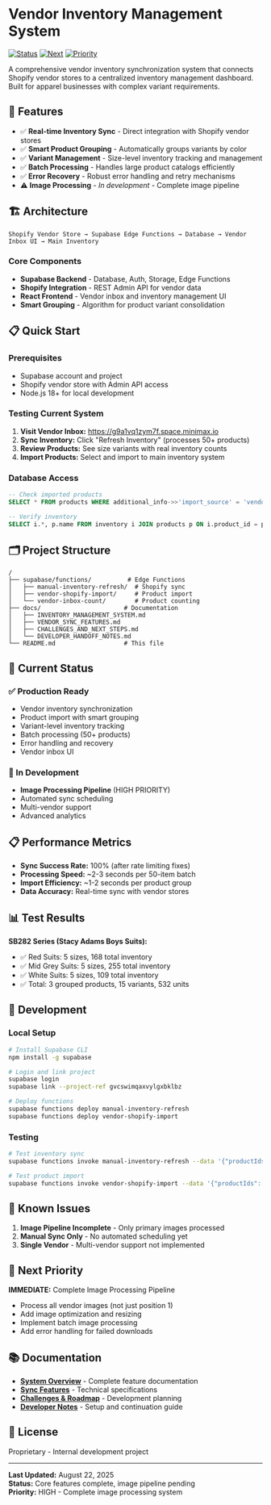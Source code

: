 # Vendor Inventory Management System

[![Status](https://img.shields.io/badge/Status-Core_Complete-green)]()
[![Next](https://img.shields.io/badge/Next-Image_Pipeline-orange)]()
[![Priority](https://img.shields.io/badge/Priority-HIGH-red)]()

A comprehensive vendor inventory synchronization system that connects Shopify vendor stores to a centralized inventory management dashboard. Built for apparel businesses with complex variant requirements.

## 🚀 Features

- ✅ **Real-time Inventory Sync** - Direct integration with Shopify vendor stores
- ✅ **Smart Product Grouping** - Automatically groups variants by color
- ✅ **Variant Management** - Size-level inventory tracking and management
- ✅ **Batch Processing** - Handles large product catalogs efficiently
- ✅ **Error Recovery** - Robust error handling and retry mechanisms
- ⚠️ **Image Processing** - *In development* - Complete image pipeline

## 🏗️ Architecture

```
Shopify Vendor Store → Supabase Edge Functions → Database → Vendor Inbox UI → Main Inventory
```

### Core Components
- **Supabase Backend** - Database, Auth, Storage, Edge Functions
- **Shopify Integration** - REST Admin API for vendor data
- **React Frontend** - Vendor inbox and inventory management UI
- **Smart Grouping** - Algorithm for product variant consolidation

## 📋 Quick Start

### Prerequisites
- Supabase account and project
- Shopify vendor store with Admin API access
- Node.js 18+ for local development

### Testing Current System
1. **Visit Vendor Inbox:** https://g9a1vq1zym7f.space.minimax.io
2. **Sync Inventory:** Click "Refresh Inventory" (processes 50+ products)
3. **Review Products:** See size variants with real inventory counts
4. **Import Products:** Select and import to main inventory system

### Database Access
```sql
-- Check imported products
SELECT * FROM products WHERE additional_info->>'import_source' = 'vendor_shopify_grouped';

-- Verify inventory
SELECT i.*, p.name FROM inventory i JOIN products p ON i.product_id = p.id;
```

## 🗂️ Project Structure

```
/
├── supabase/functions/          # Edge Functions
│   ├── manual-inventory-refresh/  # Shopify sync
│   ├── vendor-shopify-import/     # Product import
│   └── vendor-inbox-count/        # Product counting
├── docs/                       # Documentation
│   ├── INVENTORY_MANAGEMENT_SYSTEM.md
│   ├── VENDOR_SYNC_FEATURES.md
│   ├── CHALLENGES_AND_NEXT_STEPS.md
│   └── DEVELOPER_HANDOFF_NOTES.md
└── README.md                   # This file
```

## 🚀 Current Status

### ✅ Production Ready
- Vendor inventory synchronization
- Product import with smart grouping
- Variant-level inventory tracking
- Batch processing (50+ products)
- Error handling and recovery
- Vendor inbox UI

### 🔧 In Development
- **Image Processing Pipeline** (HIGH PRIORITY)
- Automated sync scheduling
- Multi-vendor support
- Advanced analytics

## 📋 Performance Metrics

- **Sync Success Rate:** 100% (after rate limiting fixes)
- **Processing Speed:** ~2-3 seconds per 50-item batch
- **Import Efficiency:** ~1-2 seconds per product group
- **Data Accuracy:** Real-time sync with vendor stores

## 📊 Test Results

**SB282 Series (Stacy Adams Boys Suits):**
- ✅ Red Suits: 5 sizes, 168 total inventory
- ✅ Mid Grey Suits: 5 sizes, 255 total inventory
- ✅ White Suits: 5 sizes, 109 total inventory
- ✅ Total: 3 grouped products, 15 variants, 532 units

## 🔧 Development

### Local Setup
```bash
# Install Supabase CLI
npm install -g supabase

# Login and link project
supabase login
supabase link --project-ref gvcswimqaxvylgxbklbz

# Deploy functions
supabase functions deploy manual-inventory-refresh
supabase functions deploy vendor-shopify-import
```

### Testing
```bash
# Test inventory sync
supabase functions invoke manual-inventory-refresh --data '{"productIds":[]}'

# Test product import
supabase functions invoke vendor-shopify-import --data '{"productIds":[9610532815161]}'
```

## 🚨 Known Issues

1. **Image Pipeline Incomplete** - Only primary images processed
2. **Manual Sync Only** - No automated scheduling yet
3. **Single Vendor** - Multi-vendor support not implemented

## 🎯 Next Priority

**IMMEDIATE:** Complete Image Processing Pipeline
- Process all vendor images (not just position 1)
- Add image optimization and resizing
- Implement batch image processing
- Add error handling for failed downloads

## 📚 Documentation

- **[System Overview](docs/INVENTORY_MANAGEMENT_SYSTEM.md)** - Complete feature documentation
- **[Sync Features](docs/VENDOR_SYNC_FEATURES.md)** - Technical specifications
- **[Challenges & Roadmap](docs/CHALLENGES_AND_NEXT_STEPS.md)** - Development planning
- **[Developer Notes](docs/DEVELOPER_HANDOFF_NOTES.md)** - Setup and continuation guide

## 📄 License

Proprietary - Internal development project

---

**Last Updated:** August 22, 2025  
**Status:** Core features complete, image pipeline pending  
**Priority:** HIGH - Complete image processing system